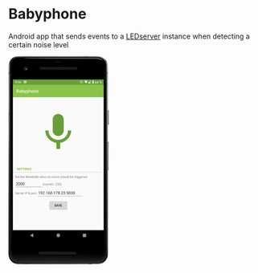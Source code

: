 # Babyphone

Android app that sends events to a [LEDserver](https://github.com/j4velin/led_server) instance when detecting a certain noise level

<img width="200px" src="screenshot.png" />
